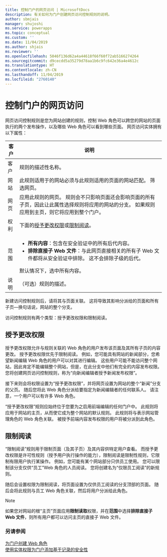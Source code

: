 ```yaml
---
title: 控制门户的网页访问 | MicrosoftDocs
description: 有关如何为门户创建网页访问控制规则的说明。
author: sbmjais
manager: shujoshi
ms.service: powerapps
ms.topic: conceptual
ms.custom: ''
ms.date: 11/04/2019
ms.author: shjais
ms.reviewer: ''
ms.openlocfilehash: 5046f136d62a4a44618f66f60f72ab5166274264
ms.sourcegitcommit: d9cecdd5a35279d78aa1b6c9fc642e36a4e4612c
ms.translationtype: HT
ms.contentlocale: zh-CN
ms.lasthandoff: 11/04/2019
ms.locfileid: "2760140"
---
```

# <a name="control-webpage-access-for-portals"></a>控制门户的网页访问

网页访问控制规则是您为网站创建的规则，控制 Web 角色可以跨您的网站的页面执行的两个发布操作，以及哪些 Web 角色可以看到哪些页面。 网页访问实体拥有以下属性：


|    客户     |                                                                                                                                                                  说明                                                                                                                                                                   |
|-------------|------------------------------------------------------------------------------------------------------------------------------------------------------------------------------------------------------------------------------------------------------------------------------------------------------------------------------------------------|
|    客户     |                                                                                                                                                        规则的描述性名称。                                                                                                                                                        |
|   网站   |                                                                                                           此规则适用于的网站必须与此规则适用的页面的网站匹配。 筛选网页。                                                                                                           |
|  网页   |                            应用此规则的网页。 规则会不只影响页面还会影响页面的所有子页，因此让此属性选择规则将应用的网站的分支。 如果规则应用到主页，则它将应用到整个门户。                            |
|    权利    |                                                                                                                                    下面的[授予更改权限](#grant-change)或[限制阅读](#restrict-read)。                                                                                                                                     |
|    范围    | <ul><li><strong>所有内容</strong>：包含在安全验证中的所有后代内容。</li><li><strong>排除直接子 Web 文件</strong>：与此网页直接相关的所有子 Web 文件都将从安全验证中排除。 这不会排除子级的后代。</li></ul>默认情况下，选中所有内容。 |
| 说明 |                                                                                                                                                     （可选）规则的描述。                                                                                                                                                      |

新建访问控制规则后，请将其与页面关联。 这将导致其影响分派给的页面和所有子页&mdash;换句话说，网站的整个分支。

访问控制规则有两个类型：授予更改权限和限制阅读。

## <a name="grant-change"></a>授予更改权限

授予更改权限允许与规则关联的 Web 角色的用户发布该页面及其所有子页的内容更改。 授予更改权限优先于限制阅读。 例如，您可能具有网站的新闻部分，您希望新闻编辑 Web 角色的用户可以对其进行编辑。 这些用户可能不能访问整个网站，因此肯定不能编辑整个网站，但是，在此分支中他们有完全的内容发布权限。 您将创建网页访问控制规则，称为“向新闻编辑者授予新闻发布权限”。

接下来则会将权限设置为“授予更改权限”，并将网页设置为网站的整个“新闻”分支的父页。 随后您将此 Web 角色分派给要指定为新闻编辑者的任何联系人。 请注意，一个用户可以有许多 Web 角色。

“授予更改权限”规则应始终位于您要为之启用前端编辑的任何门户中。 此规则将应用于网站的主页，从而使它成为整个网站的默认规则。 此规则将与表示网站管理角色的 Web 角色关联。 被授予前端内容发布权限的用户将被分派到此角色。

## <a name="restrict-read"></a>限制阅读
“限制阅读”规则用于限制页面（及其子页）及其内容供特定用户查看。 而授予更改权限是许可性规则（授予用户执行操作的能力），限制阅读是限制性规则，它限制有限用户执行某操作。 例如，您可能有某个网站部分只供员工使用。 您可以限制该分支仅供“员工”Web 角色的人员阅读。 您将创建名为“仅限员工阅读”的新规则。

随后会设置权限为限制阅读，将页面设置为仅供员工阅读的分支顶部的页面。 随后会将此规则与员工 Web 角色关联，然后将用户分派给此角色。

> [!Note]
> 如果您对网站的根“主页”页面应用**限制读取**权限，并在**范围**中选择**排除直接子 Web 文件**，则所有用户都可以访问主页的直接子 Web 文件。

### <a name="see-also"></a>另请参阅

[为门户创建 Web 角色](create-web-roles.md)  
[使用实体权限为门户添加基于记录的安全性](assign-entity-permissions.md)
